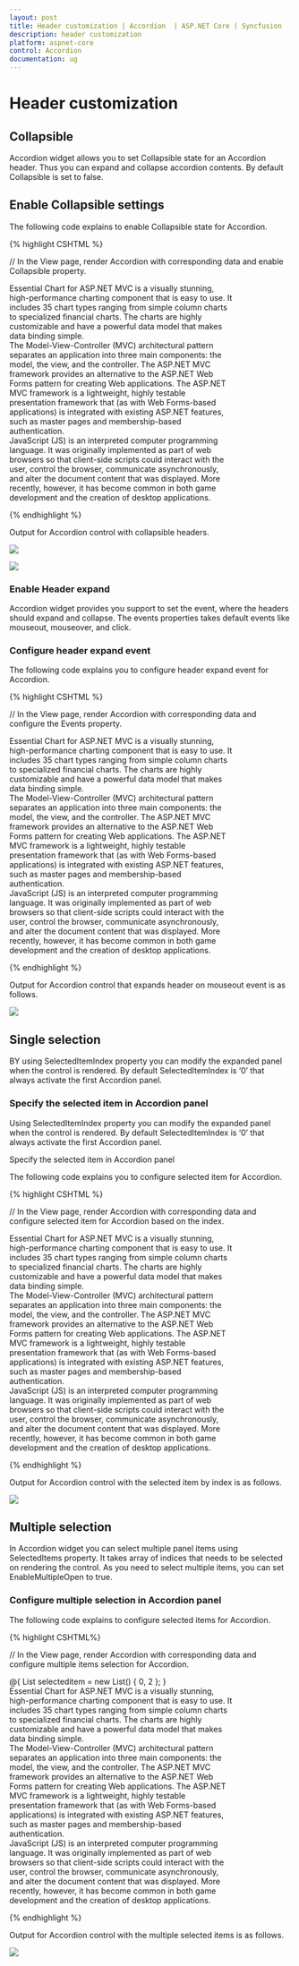```yaml
---
layout: post
title: Header customization | Accordion  | ASP.NET Core | Syncfusion
description: header customization
platform: aspnet-core
control: Accordion 
documentation: ug
---
```


# Header customization

## Collapsible

Accordion widget allows you to set Collapsible state for an Accordion header. Thus you can expand and collapse accordion contents. By default Collapsible is set to false.

## Enable Collapsible settings

The following code explains to enable Collapsible state for Accordion.

{% highlight CSHTML %}

// In the View page, render Accordion with corresponding data and enable Collapsible property.

<div style="width: 400px">
<ej-accordion id="basicAccordion" collapsible="true">
	<e-accordion-items>
		<e-accordion-item text="ASP.NET">
			<e-content-template>
				<div>
					Essential Chart for ASP.NET MVC is a visually stunning, high-performance charting component that is easy to use.
					It includes 35 chart types ranging from simple column charts to specialized financial charts.
					The charts are highly customizable and have a powerful data model that makes data binding simple.
				</div>
			</e-content-template>
		</e-accordion-item>
		<e-accordion-item text="ASP.NET MVC">
			<e-content-template>
				<div>
					The Model-View-Controller (MVC) architectural pattern separates an application into three main components:
					the model, the view, and the controller. The ASP.NET MVC framework provides an alternative to the ASP.NET Web Forms pattern for creating Web applications. The ASP.NET MVC framework is a lightweight, highly testable presentation framework that (as with Web Forms-based applications) is integrated with existing ASP.NET features, such as master pages and membership-based authentication.
				</div>
			</e-content-template>
		</e-accordion-item>
		<e-accordion-item text="Javascript">
			<e-content-template>
				<div>
					JavaScript (JS) is an interpreted computer programming language.
					It was originally implemented as part of web browsers so that client-side scripts could interact with the user, control the browser,
					communicate asynchronously, and alter the document content that was displayed. More recently, however,
					it has become common in both game development and the creation of desktop applications.
				</div>
			</e-content-template>
		</e-accordion-item>
	</e-accordion-items>
</ej-accordion>
</div>

{% endhighlight %}

 Output for Accordion control with collapsible headers.

![](Header-customization_images/Header-customization_img1.png)


![](Header-customization_images/Header-customization_img2.png)


### Enable Header expand

Accordion widget provides you support to set the event, where the headers should expand and collapse. The events properties takes default events like mouseout, mouseover, and click.

### Configure header expand event

The following code explains you to configure header expand event for Accordion.

{% highlight CSHTML %}

// In the View page, render Accordion with corresponding data and configure the Events property.

<div style="width: 400px">
<ej-accordion id="basicAccordion" events="mouseout">
	<e-accordion-items>
		<e-accordion-item text="ASP.NET">
			<e-content-template>
				<div>
					Essential Chart for ASP.NET MVC is a visually stunning, high-performance charting component that is easy to use.
					It includes 35 chart types ranging from simple column charts to specialized financial charts.
					The charts are highly customizable and have a powerful data model that makes data binding simple.
				</div>
			</e-content-template>
		</e-accordion-item>
		<e-accordion-item text="ASP.NET MVC">
			<e-content-template>
				<div>
					The Model-View-Controller (MVC) architectural pattern separates an application into three main components:
					the model, the view, and the controller. The ASP.NET MVC framework provides an alternative to the ASP.NET Web Forms pattern for creating Web applications. The ASP.NET MVC framework is a lightweight, highly testable presentation framework that (as with Web Forms-based applications) is integrated with existing ASP.NET features, such as master pages and membership-based authentication.
				</div>
			</e-content-template>
		</e-accordion-item>
		<e-accordion-item text="Javascript">
			<e-content-template>
				<div>
					JavaScript (JS) is an interpreted computer programming language.
					It was originally implemented as part of web browsers so that client-side scripts could interact with the user, control the browser,
					communicate asynchronously, and alter the document content that was displayed. More recently, however,
					it has become common in both game development and the creation of desktop applications.
				</div>
			</e-content-template>
		</e-accordion-item>
	</e-accordion-items>
</ej-accordion>
</div>

{% endhighlight %}

Output for Accordion control that expands header on mouseout event is as follows.

![](Header-customization_images/Header-customization_img3.png)


## Single selection

BY using SelectedItemIndex property you can modify the expanded panel when the control is rendered. By default SelectedItemIndex is ‘0’ that always activate the first Accordion panel.

### Specify the selected item in Accordion panel

Using SelectedItemIndex property you can modify the expanded panel when the control is rendered. By default SelectedItemIndex is ‘0’ that always activate the first Accordion panel.

Specify the selected item in Accordion panel

The following code explains you to configure selected item for Accordion.

{% highlight CSHTML %}

// In the View page, render Accordion with corresponding data and configure selected item for Accordion based on the index.

<div style="width: 400px">
<ej-accordion id="basicAccordion" selected-item-index="2">
	<e-accordion-items>
		<e-accordion-item text="ASP.NET">
			<e-content-template>
				<div>
					Essential Chart for ASP.NET MVC is a visually stunning, high-performance charting component that is easy to use.
					It includes 35 chart types ranging from simple column charts to specialized financial charts.
					The charts are highly customizable and have a powerful data model that makes data binding simple.
				</div>
			</e-content-template>
		</e-accordion-item>
		<e-accordion-item text="ASP.NET MVC">
			<e-content-template>
				<div>
					The Model-View-Controller (MVC) architectural pattern separates an application into three main components:
					the model, the view, and the controller. The ASP.NET MVC framework provides an alternative to the ASP.NET Web Forms pattern for creating Web applications. The ASP.NET MVC framework is a lightweight, highly testable presentation framework that (as with Web Forms-based applications) is integrated with existing ASP.NET features, such as master pages and membership-based authentication.
				</div>
			</e-content-template>
		</e-accordion-item>
		<e-accordion-item text="Javascript">
			<e-content-template>
				<div>
					JavaScript (JS) is an interpreted computer programming language.
					It was originally implemented as part of web browsers so that client-side scripts could interact with the user, control the browser,
					communicate asynchronously, and alter the document content that was displayed. More recently, however,
					it has become common in both game development and the creation of desktop applications.
				</div>
			</e-content-template>
		</e-accordion-item>
	</e-accordion-items>
</ej-accordion>
</div>

{% endhighlight %}

Output for Accordion control with the selected item by index is as follows.

![](Header-customization_images/Header-customization_img4.png)


## Multiple selection

In Accordion widget you can select multiple panel items using SelectedItems property. It takes array of indices that needs to be selected on rendering the control. As you need to select multiple items, you can set EnableMultipleOpen to true.

### Configure multiple selection in Accordion panel

The following code explains to configure selected items for Accordion.

{% highlight CSHTML%}

// In the View page, render Accordion with corresponding data and configure multiple items selection for Accordion.

<div style="width: 400px">
@{
    List<int> selecteditem = new List<int>() { 0, 2 };
}

<ej-accordion id="basicAccordion" enable-multiple-open="true" selected-items=selecteditem>
	<e-accordion-items>
		<e-accordion-item text="ASP.NET">
			<e-content-template>
				<div>
					Essential Chart for ASP.NET MVC is a visually stunning, high-performance charting component that is easy to use.
					It includes 35 chart types ranging from simple column charts to specialized financial charts.
					The charts are highly customizable and have a powerful data model that makes data binding simple.
				</div>
			</e-content-template>
		</e-accordion-item>
		<e-accordion-item text="ASP.NET MVC">
			<e-content-template>
				<div>
					The Model-View-Controller (MVC) architectural pattern separates an application into three main components:
					the model, the view, and the controller. The ASP.NET MVC framework provides an alternative to the ASP.NET Web Forms pattern for creating Web applications. The ASP.NET MVC framework is a lightweight, highly testable presentation framework that (as with Web Forms-based applications) is integrated with existing ASP.NET features, such as master pages and membership-based authentication.
				</div>
			</e-content-template>
		</e-accordion-item>
		<e-accordion-item text="Javascript">
			<e-content-template>
				<div>
					JavaScript (JS) is an interpreted computer programming language.
					It was originally implemented as part of web browsers so that client-side scripts could interact with the user, control the browser,
					communicate asynchronously, and alter the document content that was displayed. More recently, however,
					it has become common in both game development and the creation of desktop applications.
				</div>
			</e-content-template>
		</e-accordion-item>
	</e-accordion-items>
</ej-accordion>
</div>

{% endhighlight %}

Output for Accordion control with the multiple selected items is as follows.

![](Header-customization_images/Header-customization_img5.png)